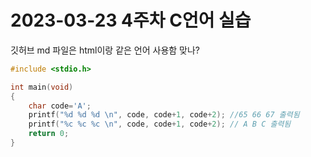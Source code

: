 # 2023-03-23 4주차 C언어 실습 
깃허브 md 파일은 html이랑 같은 언어 사용함 맞나?

```c 
#include <stdio.h>

int main(void)
{
    char code='A';
    printf("%d %d %d \n", code, code+1, code+2); //65 66 67 출력됨
    printf("%c %c %c \n", code, code+1, code+2); // A B C 출력됨
    return 0;
}
```
